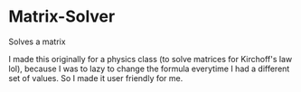 # Matrix-Solver
Solves a matrix

I made this originally for a physics class (to solve matrices for Kirchoff's law lol), because I was to lazy to change the formula everytime I had a different set of values. So I made it user friendly for me. 
